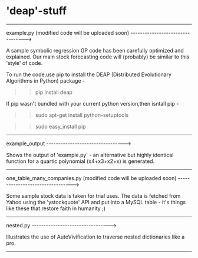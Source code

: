 # 'deap'-stuff

---------------------------------------------------------------------------------------------------------------------------------
example.py (modified code will be uploaded soon) --------------------------------->

A sample symbolic regression GP code has been carefully optimized and explained. Our main stock forecasting code will (probably) be similar to this 'style' of code.

To run the code,use pip to install the DEAP (Distributed Evolutionary Algorithms in Python) package -
>> pip install deap


If pip wasn't bundled with your current python version,then isntall pip -
>> sudo apt-get install python-setuptools

>> sudo easy_install pip


---------------------------------------------------------------------------------------------------------------------------------
example_output --------------------------------->

Shows the output of 'example.py' - an alternative but highly identical function for a quartic polynomial (x4+x3+x2+x) is generated.


---------------------------------------------------------------------------------------------------------------------------------
one_table_many_companies.py (modified code will be uploaded soon) --------------------------------->

Some sample stock data is taken for trial uses. The data is fetched from Yahoo using the 'ystockquote' API and put into a MySQL table - it's things like these that restore faith in humanity ;)


---------------------------------------------------------------------------------------------------------------------------------
nested.py --------------------------------->

Illustrates the use of AutoVivification to traverse nested dictionaries like a pro.

---------------------------------------------------------------------------------------------------------------------------------
